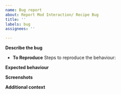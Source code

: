 ```yaml
---
name: Bug report
about: Report Mod Interaction/ Recipe Bug
title: ''
labels: bug
assignees: ''

---
```


**Describe the bug**
<!-- A clear and concise description of what the bug is. -->

- **To Reproduce**
Steps to reproduce the behaviour:

**Expected behaviour**
<!-- A clear and concise description of what you expected to happen. -->

**Screenshots**
<!-- If applicable, add screenshots to help explain your problem. -->

**Additional context**
<!-- Add any other context about the problem here. -->
